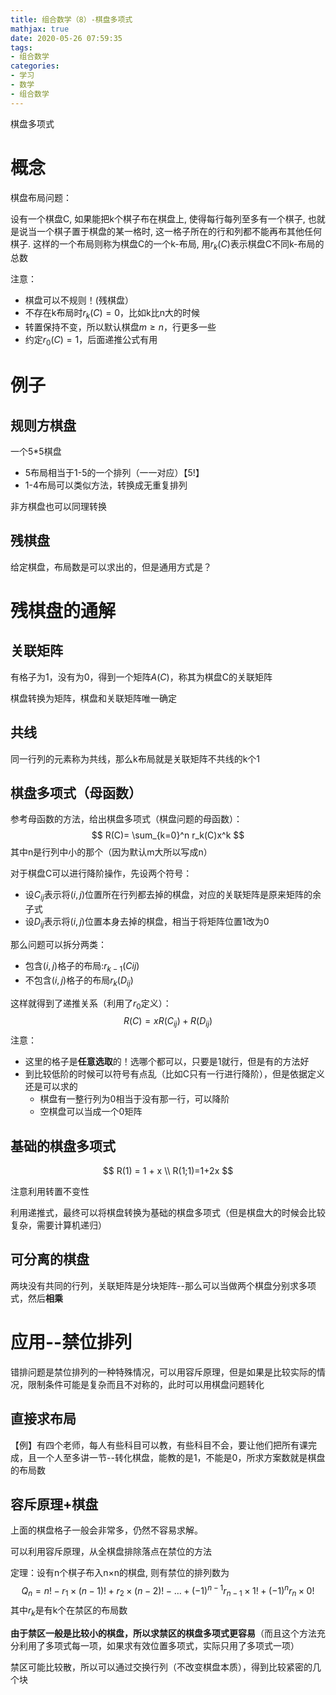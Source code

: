 ```yaml
---
title: 组合数学（8）-棋盘多项式
mathjax: true
date: 2020-05-26 07:59:35
tags:
- 组合数学
categories:
- 学习
- 数学
- 组合数学
---
```


棋盘多项式

<!--more-->

# 概念

棋盘布局问题：

设有一个棋盘C, 如果能把k个棋子布在棋盘上, 使得每行每列至多有一个棋子, 也就是说当一个棋子置于棋盘的某一格时, 这一格子所在的行和列都不能再布其他任何棋子. 这样的一个布局则称为棋盘C的一个k-布局, 用$r_k(C)$表示棋盘C不同k-布局的总数  

注意：

* 棋盘可以不规则！(残棋盘）
* 不存在k布局时$r_k(C)=0$，比如k比n大的时候
* 转置保持不变，所以默认棋盘$m\geq n$，行更多一些
* 约定$r_0(C)=1$，后面递推公式有用

# 例子

## 规则方棋盘

一个5*5棋盘

* 5布局相当于1-5的一个排列（一一对应）【$5!$】
* 1-4布局可以类似方法，转换成无重复排列

非方棋盘也可以同理转换

## 残棋盘

给定棋盘，布局数是可以求出的，但是通用方式是？



# 残棋盘的通解

## 关联矩阵

有格子为1，没有为0，得到一个矩阵$A(C)$，称其为棋盘C的关联矩阵

棋盘转换为矩阵，棋盘和关联矩阵唯一确定

## 共线

同一行列的元素称为共线，那么k布局就是关联矩阵不共线的k个1

## 棋盘多项式（母函数）

参考母函数的方法，给出棋盘多项式（棋盘问题的母函数）：
$$
R(C)= \sum_{k=0}^n r_k(C)x^k
$$
其中n是行列中小的那个（因为默认m大所以写成n）

对于棋盘C可以进行降阶操作，先设两个符号：

* 设$C_{ij}$表示将$(i,j)$位置所在行列都去掉的棋盘，对应的关联矩阵是原来矩阵的余子式
* 设$D_{ij}$表示将$(i,j)$位置本身去掉的棋盘，相当于将矩阵位置1改为0

那么问题可以拆分两类：

* 包含$(i,j)$格子的布局:$r_{k-1}(Cij)$
* 不包含$(i,j)$格子的布局$r_k(D_{ij})$

这样就得到了递推关系（利用了$r_0$定义）：
$$
R(C)= xR(C_{ij}) + R(D_{ij})
$$
注意：

* 这里的格子是**任意选取**的！选哪个都可以，只要是1就行，但是有的方法好
* 到比较低阶的时候可以符号有点乱（比如C只有一行进行降阶），但是依据定义还是可以求的
  * 棋盘有一整行列为0相当于没有那一行，可以降阶
  * 空棋盘可以当成一个0矩阵



## 基础的棋盘多项式

$$
R(1) = 1 + x \\
R(1;1)=1+2x
$$

注意利用转置不变性

利用递推式，最终可以将棋盘转换为基础的棋盘多项式（但是棋盘大的时候会比较复杂，需要计算机递归）

## 可分离的棋盘

两块没有共同的行列，关联矩阵是分块矩阵--那么可以当做两个棋盘分别求多项式，然后**相乘**



# 应用--禁位排列

错排问题是禁位排列的一种特殊情况，可以用容斥原理，但是如果是比较实际的情况，限制条件可能是复杂而且不对称的，此时可以用棋盘问题转化



## 直接求布局

【例】有四个老师，每人有些科目可以教，有些科目不会，要让他们把所有课完成，且一个人至多讲一节--转化棋盘，能教的是1，不能是0，所求方案数就是棋盘的布局数



## 容斥原理+棋盘

上面的棋盘格子一般会非常多，仍然不容易求解。

可以利用容斥原理，从全棋盘排除落点在禁位的方法

定理：设有n个棋子布入n×n的棋盘, 则有禁位的排列数为  
$$
Q_{n}=n !-r_{1} \times(n-1) !+r_{2} \times(n-2) !-\ldots 
+(-1)^{n-1} r_{n-1} \times 1 !+(-1)^{n} r_{n} \times 0 !
$$
其中$r_k$是有k个在禁区的布局数

**由于禁区一般是比较小的棋盘，所以求禁区的棋盘多项式更容易**（而且这个方法充分利用了多项式每一项，如果求有效位置多项式，实际只用了多项式一项）



禁区可能比较散，所以可以通过交换行列（不改变棋盘本质），得到比较紧密的几个块